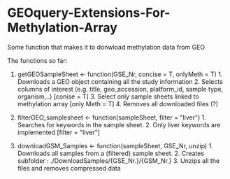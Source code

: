 # GEOquery-Extensions-For-Methylation-Array
Some function that makes it to donwload methylation data from GEO

The functions so far:

1. getGEOSampleSheet <- function(GSE_Nr, concise = T, onlyMeth = T)
              1. Downloads a GEO object containing all the study information
              2. Selects columns of interest (e.g. title, geo_accession, platform_id, sample type, organism,..) [conise = T]
              3. Select only sample sheets linked to methylation array [only Meth = T]
              4. Removes all downloaded files (?)
              
2. filterGEO_samplesheet <- function(sampleSheet, filter = "liver")
              1. Searches for keywords in the sample sheet.
              2. Only liver keywords are implemented [filter = "liver"]
              
3. downloadGSM_Samples <- function(sampleSheet, GSE_Nr, unzip)
               1. Downloads all samples from a (filtered) sample sheet.
               2. Creates subfolder : ./DownloadSamples/{GSE_Nr.}/{GSM_Nr.}
               3. Unzips all the files and removes compressed data

